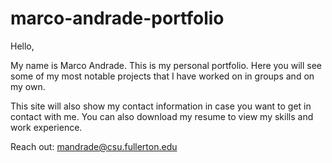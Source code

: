 # marco-andrade-portfolio
Hello,

My name is Marco Andrade. This is my personal portfolio.
Here you will see some of my most notable projects that I have worked on in groups and on my own. 

This site will also show my contact information in case you want to get in contact with me.
You can also download my resume to view my skills and work experience. 

Reach out: 
mandrade@csu.fullerton.edu
